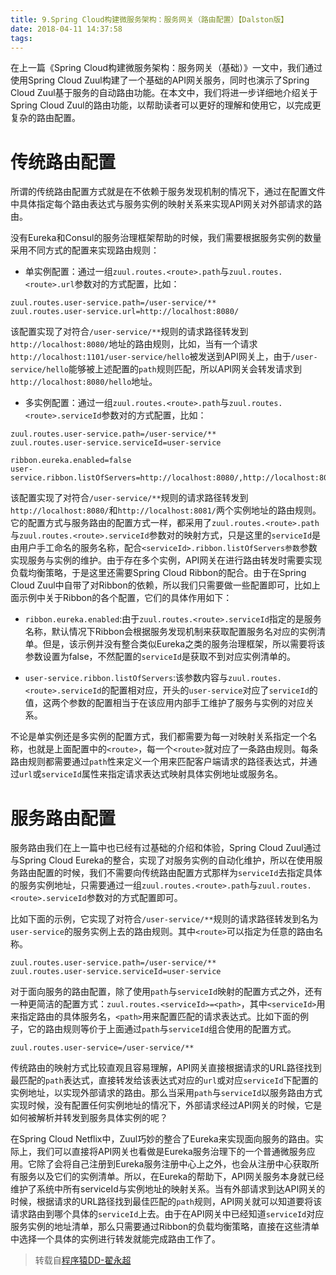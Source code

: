```yaml
---
title: 9.Spring Cloud构建微服务架构：服务网关（路由配置）【Dalston版】 
date: 2018-04-11 14:37:58
tags:
---
```


在上一篇《Spring Cloud构建微服务架构：服务网关（基础）》一文中，我们通过使用Spring Cloud Zuul构建了一个基础的API网关服务，同时也演示了Spring Cloud Zuul基于服务的自动路由功能。在本文中，我们将进一步详细地介绍关于Spring Cloud Zuul的路由功能，以帮助读者可以更好的理解和使用它，以完成更复杂的路由配置。

# 传统路由配置

所谓的传统路由配置方式就是在不依赖于服务发现机制的情况下，通过在配置文件中具体指定每个路由表达式与服务实例的映射关系来实现API网关对外部请求的路由。

没有Eureka和Consul的服务治理框架帮助的时候，我们需要根据服务实例的数量采用不同方式的配置来实现路由规则：

- 单实例配置：通过一组`zuul.routes.<route>.path`与`zuul.routes.<route>.url`参数对的方式配置，比如：

```
zuul.routes.user-service.path=/user-service/**
zuul.routes.user-service.url=http://localhost:8080/
```

该配置实现了对符合`/user-service/**`规则的请求路径转发到`http://localhost:8080/`地址的路由规则，比如，当有一个请求`http://localhost:1101/user-service/hello`被发送到API网关上，由于`/user-service/hello`能够被上述配置的`path`规则匹配，所以API网关会转发请求到`http://localhost:8080/hello`地址。

- 多实例配置：通过一组`zuul.routes.<route>.path`与`zuul.routes.<route>.serviceId`参数对的方式配置，比如：

```
zuul.routes.user-service.path=/user-service/**
zuul.routes.user-service.serviceId=user-service

ribbon.eureka.enabled=false
user-service.ribbon.listOfServers=http://localhost:8080/,http://localhost:8081/
```

该配置实现了对符合`/user-service/**`规则的请求路径转发到`http://localhost:8080/`和`http://localhost:8081/`两个实例地址的路由规则。它的配置方式与服务路由的配置方式一样，都采用了`zuul.routes.<route>.path`与`zuul.routes.<route>.serviceId`参数对的映射方式，只是这里的`serviceId`是由用户手工命名的服务名称，配合`<serviceId>.ribbon.listOfServers参数`参数实现服务与实例的维护。由于存在多个实例，API网关在进行路由转发时需要实现负载均衡策略，于是这里还需要Spring Cloud Ribbon的配合。由于在Spring Cloud Zuul中自带了对Ribbon的依赖，所以我们只需要做一些配置即可，比如上面示例中关于Ribbon的各个配置，它们的具体作用如下：

- `ribbon.eureka.enabled`:由于`zuul.routes.<route>.serviceId`指定的是服务名称，默认情况下Ribbon会根据服务发现机制来获取配置服务名对应的实例清单。但是，该示例并没有整合类似Eureka之类的服务治理框架，所以需要将该参数设置为false，不然配置的`serviceId`是获取不到对应实例清单的。

- `user-service.ribbon.listOfServers`:该参数内容与`zuul.routes.<route>.serviceId`的配置相对应，开头的`user-service`对应了`serviceId`的值，这两个参数的配置相当于在该应用内部手工维护了服务与实例的对应关系。

不论是单实例还是多实例的配置方式，我们都需要为每一对映射关系指定一个名称，也就是上面配置中的`<route>`，每一个`<route>`就对应了一条路由规则。每条路由规则都需要通过`path`性来定义一个用来匹配客户端请求的路径表达式，并通过`url`或`serviceId`属性来指定请求表达式映射具体实例地址或服务名。

# 服务路由配置

服务路由我们在上一篇中也已经有过基础的介绍和体验，Spring Cloud Zuul通过与Spring Cloud Eureka的整合，实现了对服务实例的自动化维护，所以在使用服务路由配置的时候，我们不需要向传统路由配置方式那样为`serviceId`去指定具体的服务实例地址，只需要通过一组`zuul.routes.<route>.path`与`zuul.routes.<route>.serviceId`参数对的方式配置即可。

比如下面的示例，它实现了对符合`/user-service/**`规则的请求路径转发到名为`user-service`的服务实例上去的路由规则。其中`<route>`可以指定为任意的路由名称。

```
zuul.routes.user-service.path=/user-service/**
zuul.routes.user-service.serviceId=user-service
```

对于面向服务的路由配置，除了使用`path`与`serviceId`映射的配置方式之外，还有一种更简洁的配置方式：`zuul.routes.<serviceId>=<path>`，其中`<serviceId>`用来指定路由的具体服务名，`<path>`用来配置匹配的请求表达式。比如下面的例子，它的路由规则等价于上面通过`path`与`serviceId`组合使用的配置方式。

```
zuul.routes.user-service=/user-service/**
```

传统路由的映射方式比较直观且容易理解，API网关直接根据请求的URL路径找到最匹配的`path`表达式，直接转发给该表达式对应的`url`或对应`serviceId`下配置的实例地址，以实现外部请求的路由。那么当采用`path`与`serviceId`以服务路由方式实现时候，没有配置任何实例地址的情况下，外部请求经过API网关的时候，它是如何被解析并转发到服务具体实例的呢？

在Spring Cloud Netflix中，Zuul巧妙的整合了Eureka来实现面向服务的路由。实际上，我们可以直接将API网关也看做是Eureka服务治理下的一个普通微服务应用。它除了会将自己注册到Eureka服务注册中心上之外，也会从注册中心获取所有服务以及它们的实例清单。所以，在Eureka的帮助下，API网关服务本身就已经维护了系统中所有serviceId与实例地址的映射关系。当有外部请求到达API网关的时候，根据请求的URL路径找到最佳匹配的`path`规则，API网关就可以知道要将该请求路由到哪个具体的`serviceId`上去。由于在API网关中已经知道`serviceId`对应服务实例的地址清单，那么只需要通过Ribbon的负载均衡策略，直接在这些清单中选择一个具体的实例进行转发就能完成路由工作了。

> 转载自[程序猿DD-翟永超](http://blog.didispace.com/)
